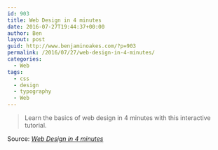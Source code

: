 ```yaml
---
id: 903
title: Web Design in 4 minutes
date: 2016-07-27T19:44:37+00:00
author: Ben
layout: post
guid: http://www.benjaminoakes.com/?p=903
permalink: /2016/07/27/web-design-in-4-minutes/
categories:
  - Web
tags:
  - css
  - design
  - typography
  - Web
---
```

> Learn the basics of web design in 4 minutes with this interactive tutorial.

Source: _[Web Design in 4 minutes](http://jgthms.com/web-design-in-4-minutes/)_